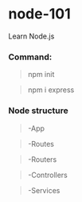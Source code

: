 # node-101
Learn Node.js

### Command:
>npm init

>npm i express

### Node structure
>-App

>-Routes

>-Routers

>-Controllers

>-Services
